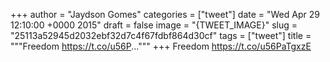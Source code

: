 
+++
author = "Jaydson Gomes"
categories = ["tweet"]
date = "Wed Apr 29 12:10:00 +0000 2015"
draft = false
image = "{TWEET_IMAGE}"
slug = "25113a52945d2032ebf32d7c4f67fdbf864d30cf"
tags = ["tweet"]
title = """Freedom https://t.co/u56P..."""
+++
Freedom https://t.co/u56PaTgxzE
